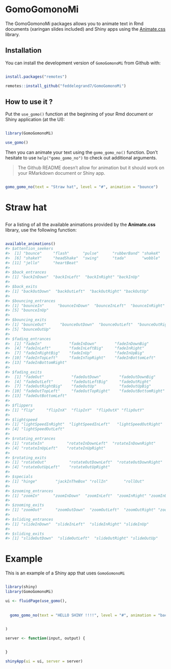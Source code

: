 
<!-- README.md is generated from README.Rmd. Please edit that file -->

# GomoGomonoMi

<!-- badges: start -->

<!-- badges: end -->

The GomoGomonoMi packages allows you to animate text in Rmd documents
(xaringan slides included) and Shiny apps using the
[Animate.css](https://animate.style/) library.

## Installation

You can install the development version of `GomoGomonoMi` from Github
with:

``` r

install.packages("remotes")

remotes::install_github("feddelegrand7/GomoGomonoMi")
```

## How to use it ?

Put the `use_gomo()` function at the beginning of your Rmd document or
Shiny application (at the UI):

``` r

library(GomoGomonoMi)

use_gomo()
```

<!--html_preserve-->

<head>

<link
  rel='stylesheet'
  href='https://cdnjs.cloudflare.com/ajax/libs/animate.css/4.0.0/animate.min.css'
/>

</head>

<!--/html_preserve-->

Then you can animate your text using the `gomo_gomo_no()` function.
Don’t hesitate to use `help("gomo_gomo_no")` to check out additional
arguments.

> The Github README doesn’t allow for animation but it should work on
> your RMarkdown document or Shiny app.

``` r

gomo_gomo_no(text = "Straw hat", level = "#", animation = "bounce")
```

<!--html_preserve-->

<h1 class="animate__animated animate__bounce animate__repeat-1 animate__delay-0s animate__slow">

Straw hat

</h1>

<!--/html_preserve-->

For a listing of all the available animations provided by the
**Animate.css** library, use the following function:

``` r

available_animations()
#> $attention_seekers
#>  [1] "bounce"     "flash"      "pulse"      "rubberBand" "shakeX"    
#>  [6] "shakeY"     "headShake"  "swing"      "tada"       "wobble"    
#> [11] "jello"      "heartBeat" 
#> 
#> $back_entrances
#> [1] "backInDown"  "backInLeft"  "backInRight" "backInUp"   
#> 
#> $back_exits
#> [1] "backOutDown"  "backOutLeft"  "backOutRight" "backOutUp"   
#> 
#> $bouncing_entrances
#> [1] "bounceIn"      "bounceInDown"  "bounceInLeft"  "bounceInRight"
#> [5] "bounceInUp"   
#> 
#> $bouncing_exits
#> [1] "bounceOut"      "bounceOutDown"  "bounceOutLeft"  "bounceOutRight"
#> [5] "bounceOutUp"   
#> 
#> $fading_entrances
#>  [1] "fadeIn"            "fadeInDown"        "fadeInDownBig"    
#>  [4] "fadeInLeft"        "fadeInLeftBig"     "fadeInRight"      
#>  [7] "fadeInRightBig"    "fadeInUp"          "fadeInUpBig"      
#> [10] "fadeInTopLeft"     "fadeInTopRight"    "fadeInBottomLeft" 
#> [13] "fadeInBottomRight"
#> 
#> $fading_exits
#>  [1] "fadeOut"            "fadeOutDown"        "fadeOutDownBig"    
#>  [4] "fadeOutLeft"        "fadeOutLeftBig"     "fadeOutRight"      
#>  [7] "fadeOutRightBig"    "fadeOutUp"          "fadeOutUpBig"      
#> [10] "fadeOutTopLeft"     "fadeOutTopRight"    "fadeOutBottomRight"
#> [13] "fadeOutBottomLeft" 
#> 
#> $flippers
#> [1] "flip"     "flipInX"  "flipInY"  "flipOutX" "flipOutY"
#> 
#> $lightspeed
#> [1] "lightSpeedInRight"  "lightSpeedInLeft"   "lightSpeedOutRight"
#> [4] "lightSpeedOutLeft" 
#> 
#> $rotating_entrances
#> [1] "rotateIn"          "rotateInDownLeft"  "rotateInDownRight"
#> [4] "rotateInUpLeft"    "rotateInUpRight"  
#> 
#> $rotating_exits
#> [1] "rotateOut"          "rotateOutDownLeft"  "rotateOutDownRight"
#> [4] "rotateOutUpLeft"    "rotateOutUpRight"  
#> 
#> $specials
#> [1] "hinge"        "jackInTheBox" "rollIn"       "rollOut"     
#> 
#> $zooming_entrances
#> [1] "zoomIn"      "zoomInDown"  "zoomInLeft"  "zoomInRight" "zoomInUp"   
#> 
#> $zooming_exits
#> [1] "zoomOut"      "zoomOutDown"  "zoomOutLeft"  "zoomOutRight" "zoomOutUp"   
#> 
#> $sliding_entrances
#> [1] "slideInDown"  "slideInLeft"  "slideInRight" "slideInUp"   
#> 
#> $sliding_exits
#> [1] "slideOutDown"  "slideOutLeft"  "slideOutRight" "slideOutUp"
```

# Example

This is an example of a Shiny app that uses `GomoGomonoMi`

``` r

library(shiny)
library(GomoGomonoMi)

ui <- fluidPage(use_gomo(), 
                
                
  gomo_gomo_no(text = "HELLO SHINY !!!!", level = "#", animation = "backInDown", duration = "slower")
            

)

server <- function(input, output) {


}

shinyApp(ui = ui, server = server)
```
